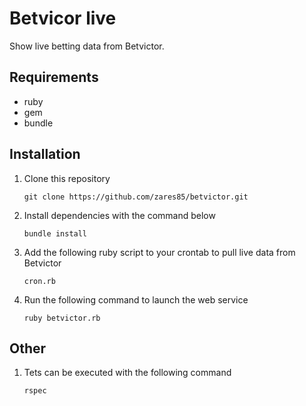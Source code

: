 Betvicor live
=============
Show live betting data from Betvictor.

Requirements
------------
* ruby
* gem
* bundle

Installation
------------
1. Clone this repository

    `git clone https://github.com/zares85/betvictor.git`

1. Install dependencies with the command below

    `bundle install`
    
1. Add the following ruby script to your crontab to pull live data from Betvictor

    `cron.rb`
   
1. Run the following command to launch the web service

    `ruby betvictor.rb`
    
Other
-----
1. Tets can be executed with the following command

    `rspec`